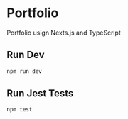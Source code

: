 # Portfolio
Portfolio usign Nexts.js and TypeScript


## Run Dev

```bash
npm run dev
```

## Run Jest Tests

```bash
npm test
```
